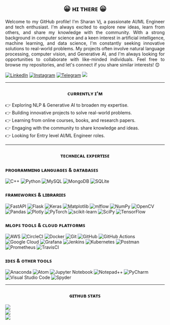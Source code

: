 <h2><center> 😀 ʜɪ ᴛʜᴇʀᴇ 😀</center></h2>

<!-- Intro -->
<p align='justify'> Welcome to my GitHub profile! I'm Sharan Vj, a passionate AI/ML Engineer and tech enthusiast. I'm always excited to explore new ideas, learn from others, and share my knowledge with the community. With a strong background in computer science and a keen interest in artificial intelligence, machine learning, and data science, I'm constantly seeking innovative solutions to real-world problems. My projects often involve natural language processing, computer vision, and Generative AI, and I'm always looking for opportunities to collaborate with like-minded individuals. Feel free to browse my repositories, and let's connect if you share similar interests! 😊</p>

<!-- Social Links -->
[![LinkedIn](https://img.shields.io/badge/linkedin-%230077B5.svg?style=for-the-badge&logo=linkedin&logoColor=white)](https://www.linkedin.com/in/sharan-vj)
[![Instagram](https://img.shields.io/badge/Instagram-%23E4405F.svg?style=for-the-badge&logo=Instagram&logoColor=white)](https://www.instagram.com/sharan_vj__)
[![Telegram](https://img.shields.io/badge/Telegram-2CA5E0?style=for-the-badge&logo=telegram&logoColor=white)](https://t.me/sharanvj)
[![](https://visitcount.itsvg.in/api?id=Sharan-vj&icon=8&color=1)](https://visitcount.itsvg.in)
<hr>

<h3><center> ᴄᴜʀʀᴇɴᴛʟʏ ɪ'ᴍ</center></h3>

👉 Exploring NLP & Generative AI to broaden my expertise.<br>
👉 Building innovative projects to solve real-world problems.<br>
👉 Learning from online courses, books, and research papers.<br>
👉 Engaging with the community to share knowledge and ideas.<br>
👉 Looking for Entry level AI/ML Engineer roles.
<hr>

<h3><center> ᴛᴇᴄʜɴɪᴄᴀʟ ᴇxᴘᴇʀᴛɪꜱᴇ </center></h3>

<h3> ᴘʀᴏɢʀᴀᴍᴍɪɴɢ ʟᴀɴɢᴜᴀɢᴇꜱ & ᴅᴀᴛᴀʙᴀꜱᴇꜱ </h3>

![C++](https://img.shields.io/badge/c++-%2300599C.svg?style=for-the-badge&logo=c%2B%2B&logoColor=white)
![Python](https://img.shields.io/badge/python-3670A0?style=for-the-badge&logo=python&logoColor=ffdd54)
![MySQL](https://img.shields.io/badge/mysql-4479A1.svg?style=for-the-badge&logo=mysql&logoColor=white)
![MongoDB](https://img.shields.io/badge/MongoDB-%234ea94b.svg?style=for-the-badge&logo=mongodb&logoColor=white)
![SQLite](https://img.shields.io/badge/sqlite-%2307405e.svg?style=for-the-badge&logo=sqlite&logoColor=white)

<h3> ꜰʀᴀᴍᴇᴡᴏʀᴋꜱ & ʟɪʙʀᴀʀɪᴇꜱ </h3>

![FastAPI](https://img.shields.io/badge/FastAPI-005571?style=for-the-badge&logo=fastapi)
![Flask](https://img.shields.io/badge/flask-%23000.svg?style=for-the-badge&logo=flask&logoColor=white)
![Keras](https://img.shields.io/badge/Keras-%23D00000.svg?style=for-the-badge&logo=Keras&logoColor=white)
![Matplotlib](https://img.shields.io/badge/Matplotlib-%23ffffff.svg?style=for-the-badge&logo=Matplotlib&logoColor=black)
![mlflow](https://img.shields.io/badge/mlflow-%23d9ead3.svg?style=for-the-badge&logo=numpy&logoColor=blue)
![NumPy](https://img.shields.io/badge/numpy-%23013243.svg?style=for-the-badge&logo=numpy&logoColor=white)
![OpenCV](https://img.shields.io/badge/opencv-%23white.svg?style=for-the-badge&logo=opencv&logoColor=white)
![Pandas](https://img.shields.io/badge/pandas-%23150458.svg?style=for-the-badge&logo=pandas&logoColor=white)
![Plotly](https://img.shields.io/badge/Plotly-%233F4F75.svg?style=for-the-badge&logo=plotly&logoColor=white)
![PyTorch](https://img.shields.io/badge/PyTorch-%23EE4C2C.svg?style=for-the-badge&logo=PyTorch&logoColor=white)
![scikit-learn](https://img.shields.io/badge/scikit--learn-%23F7931E.svg?style=for-the-badge&logo=scikit-learn&logoColor=white)
![SciPy](https://img.shields.io/badge/SciPy-%230C55A5.svg?style=for-the-badge&logo=scipy&logoColor=%white)
![TensorFlow](https://img.shields.io/badge/TensorFlow-%23FF6F00.svg?style=for-the-badge&logo=TensorFlow&logoColor=white)

<h3> ᴍʟᴏᴘꜱ ᴛᴏᴏʟꜱ & ᴄʟᴏᴜᴅ ᴘʟᴀᴛꜰᴏʀᴍꜱ </h3>

![AWS](https://img.shields.io/badge/AWS-%23FF9900.svg?style=for-the-badge&logo=amazon-aws&logoColor=white)
![CircleCI](https://img.shields.io/badge/circle%20ci-%23161616.svg?style=for-the-badge&logo=circleci&logoColor=white)
![Docker](https://img.shields.io/badge/docker-%230db7ed.svg?style=for-the-badge&logo=docker&logoColor=white)
![Git](https://img.shields.io/badge/git-%23F05033.svg?style=for-the-badge&logo=git&logoColor=white)
![GitHub](https://img.shields.io/badge/github-%23121011.svg?style=for-the-badge&logo=github&logoColor=white)
![GitHub Actions](https://img.shields.io/badge/github%20actions-%232671E5.svg?style=for-the-badge&logo=githubactions&logoColor=white)
![Google Cloud](https://img.shields.io/badge/GoogleCloud-%234285F4.svg?style=for-the-badge&logo=google-cloud&logoColor=white)
![Grafana](https://img.shields.io/badge/grafana-%23F46800.svg?style=for-the-badge&logo=grafana&logoColor=white)
![Jenkins](https://img.shields.io/badge/jenkins-%232C5263.svg?style=for-the-badge&logo=jenkins&logoColor=white)
![Kubernetes](https://img.shields.io/badge/kubernetes-%23326ce5.svg?style=for-the-badge&logo=kubernetes&logoColor=white)
![Postman](https://img.shields.io/badge/Postman-FF6C37?style=for-the-badge&logo=postman&logoColor=white)
![Prometheus](https://img.shields.io/badge/Prometheus-E6522C?style=for-the-badge&logo=Prometheus&logoColor=white)
![TravisCI](https://img.shields.io/badge/travis%20ci-%232B2F33.svg?style=for-the-badge&logo=travis&logoColor=white)

<h3> ɪᴅᴇꜱ & ᴏᴛʜᴇʀ ᴛᴏᴏʟꜱ </h3>

![Anaconda](https://img.shields.io/badge/Anaconda-%2344A833.svg?style=for-the-badge&logo=anaconda&logoColor=white)
![Atom](https://img.shields.io/badge/Atom-%2366595C.svg?style=for-the-badge&logo=atom&logoColor=white)
![Jupyter Notebook](https://img.shields.io/badge/jupyter-%23FA0F00.svg?style=for-the-badge&logo=jupyter&logoColor=white)
![Notepad++](https://img.shields.io/badge/Notepad++-90E59A.svg?style=for-the-badge&logo=notepad%2b%2b&logoColor=black)
![PyCharm](https://img.shields.io/badge/pycharm-143?style=for-the-badge&logo=pycharm&logoColor=black&color=black&labelColor=green)
![Visual Studio Code](https://img.shields.io/badge/Visual%20Studio%20Code-0078d7.svg?style=for-the-badge&logo=visual-studio-code&logoColor=white)
![Spyder](https://img.shields.io/badge/Spyder-838485?style=for-the-badge&logo=spyder%20ide&logoColor=maroon)
<hr>

<h3><center> ɢɪᴛʜᴜʙ ꜱᴛᴀᴛꜱ </center></h3>

![](https://github-readme-streak-stats.herokuapp.com/?user=Sharan-vj&theme=default&hide_border=false)
<br/>
![](https://github-readme-stats.vercel.app/api/top-langs/?username=Sharan-vj&theme=default&hide_border=false&include_all_commits=false&count_private=true&layout=compact)<br/>
![](https://github-readme-stats.vercel.app/api?username=Sharan-vj&theme=default&hide_border=false&include_all_commits=false&count_private=true)

